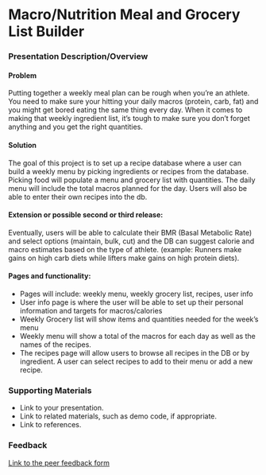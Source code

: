 # Macro/Nutrition Meal and Grocery List Builder

### Presentation Description/Overview
#### Problem
Putting together a weekly meal plan can be rough when you’re an athlete.  You need to make sure your hitting your daily macros (protein, carb, fat) and you might get bored eating the same thing every day.  When it comes to making that weekly ingredient list, it’s tough to make sure you don’t forget anything and you get the right quantities.

#### Solution
The goal of this project is to set up a recipe database where a user can build a weekly menu by picking ingredients or recipes from the database.  Picking food will populate a menu and grocery list with quantities.  The daily menu will include the total macros planned for the day. Users will also be able to enter their own recipes into the db.

#### Extension or possible second or third release:
Eventually, users will be able to calculate their BMR (Basal Metabolic Rate) and select options (maintain, bulk, cut) and the DB can suggest calorie and macro estimates based on the type of athlete.  (example: Runners make gains on high carb diets while lifters make gains on high protein diets).

#### Pages and functionality:
* Pages will include: weekly menu, weekly grocery list, recipes, user info
* User info page is where the user will be able to set up their personal information and targets for macros/calories
* Weekly Grocery list will show items and quantities needed for the week’s menu
* Weekly menu will show a total of the macros for each day as well as the names of the recipes.
* The recipes page will allow users to browse all recipes in the DB or by ingredient.  A user can select recipes to add to their menu or add a new recipe.


### Supporting Materials

* Link to your presentation.
* Link to related materials, such as demo code, if appropriate.
* Link to references.

### Feedback

[Link to the peer feedback form](Feedback.md)

